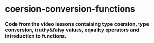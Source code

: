 # coersion-conversion-functions

### Code from the video lessons containing type coersion, type conversion, truthy&falsy values, equality operators and introduction to functions.
